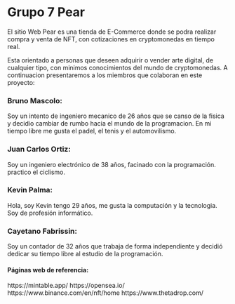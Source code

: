 # Grupo 7 Pear
El sitio Web Pear es una tienda de E-Commerce donde se podra realizar compra y venta de NFT, con cotizaciones en cryptomonedas en tiempo real. 

Esta orientado a personas que deseen adquirir o vender arte digital, de cualquier tipo, con minimos conocimientos del mundo de cryptomonedas. 
A continuacion presentaremos a los miembros que colaboran en este proyecto:

<h3>Bruno Mascolo:</h3> Soy un intento de ingeniero mecanico de 26 años que se canso de la fisica y decidio cambiar de rumbo hacia el mundo de la programacion. En mi tiempo libre me gusta el padel, el tenis y el automovilismo. 

<h3>Juan Carlos Ortiz:</h3> Soy un ingeniero electrónico de 38 años, facinado con la programación. practico el ciclismo.

<h3>Kevin Palma:</h3> Hola, soy Kevin tengo 29 años, me gusta la computación y la tecnologia. Soy de profesión informático.

<h3>Cayetano Fabrissin:</h3> Soy un contador de 32 años que trabaja de forma independiente y decidió dedicar su tiempo libre al estudio de la programación.

<h4>Páginas web de referencia:</h4>
https://mintable.app/
https://opensea.io/
https://www.binance.com/en/nft/home
https://www.thetadrop.com/
